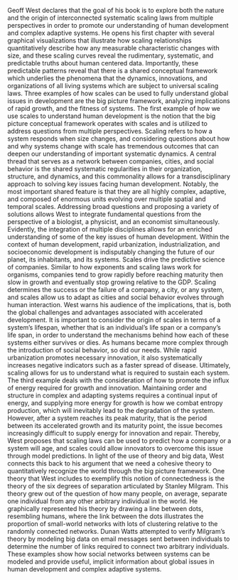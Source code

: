    Geoff West declares that the goal of his book is to explore both the nature and the origin of interconnected systematic scaling laws from multiple perspectives in order to promote our understanding of human development and complex adaptive systems. He opens his first chapter with several graphical visualizations that illustrate how scaling relationships quantitatively describe how any measurable characteristic changes with size, and these scaling curves reveal the rudimentary, systematic, and predictable truths about human centered data. Importantly, these predictable patterns reveal that there is a shared conceptual framework which underlies the phenomena that the dynamics, innovations, and organizations of all living systems which are subject to universal scaling laws. Three examples of how scales can be used to fully understand global issues in development are the big picture framework, analyzing implications of rapid growth, and the fitness of systems. 
    The first example of how we use scales to understand human development is the notion that the big picture conceptual framework operates with scales and is utilized to address questions from multiple perspectives. Scaling refers to how a system responds when size changes, and considering questions about how and why systems change with scale has tremendous outcomes that can deepen our understanding of important systematic dynamics. A central thread that serves as a network between companies, cities, and social behavior is the shared systematic regularities in their organization, structure, and dynamics, and this commonality allows for a transdisciplinary approach to solving key issues facing human development. Notably, the most important shared feature is that they are all highly complex, adaptive, and composed of enormous units evolving over multiple spatial and temporal scales. Addressing broad questions and proposing a variety of solutions allows West to integrate fundamental questions from the perspective of a biologist, a physicist, and an economist simultaneously. Evidently, the integration of multiple disciplines allows for an enriched understanding of some of the key issues of human development. 
    Within the context of human development, rapid urbanization, industrialization, and socioeconomic development is indisputably changing the future of our planet, its inhabitants, and its systems. Scales drive the predictive science of companies. Similar to how exponents and scaling laws work for organisms, companies tend to grow rapidly before reaching maturity then slow in growth and eventually stop growing relative to the GDP.  Scaling determines the success or the failure of a company, a city, or any system, and scales allow us to adapt as cities and social behavior evolves through human interaction. West warns his audience of the implications, that is, both the global challenges and advantages associated with accelerated development. It is important to consider the origin of scales in terms of a system’s lifespan, whether that is an individual’s life span or a company’s life span, in order to understand the mechanisms behind how each of these systems either survives or dies. As humans became more complex through the introduction of social behavior, so did our needs. While rapid urbanization promotes necessary innovation, it also systematically increases negative indicators such as a faster spread of disease. Ultimately, scaling allows for us to understand what is required to sustain each system.
    The third example deals with the consideration of how to promote the influx of energy required for growth and innovation. Maintaining order and structure in complex and adapting systems requires a continual input of energy, and supplying more energy for growth is how we combat entropy production, which will inevitably lead to the degradation of the system. However, after a system reaches its peak maturity, that is the period between its accelerated growth and its maturity point, the issue becomes increasingly difficult to supply energy for innovation and repair. Thereby, West proposes that scaling laws can be used to predict how a company or a system will age, and scales could allow innovators to overcome this issue through model predictions. 
    In light of the use of theory and big data, West connects this back to his argument that we need a cohesive theory to quantitatively recognize the world through the big picture framework. One theory that West includes to exemplify this notion of connectedness is the theory of the six degrees of separation articulated by Stanley Milgram. This theory grew out of the question of how many people, on average, separate one individual from any other arbitrary individual in the world. He graphically represented his theory by drawing a line between dots, resembling humans, where the link between the dots illustrates the proportion of small-world networks with lots of clustering relative to the randomly connected networks. Dunan Watts attempted to verify Milgram’s theory by modeling big data on email messages sent between individuals to determine the number of links required to connect two arbitrary individuals. These examples show how social networks between systems can be modeled and provide useful, implicit information about global issues in human development and complex adaptive systems. 
